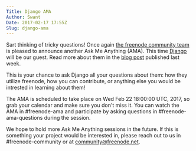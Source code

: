 ```yaml
---
Title: Django AMA
Author: Swant
Date: 2017-02-17 17:55Z
Slug: django-ama
---
```


Sart thinking of tricky questions!
Once again [the freenode community team](http://freenode.net/news/community)
is pleased to announce another Ask Me Anything (AMA). This time [Django](https://www.djangoproject.com)
will be our guest. Read more about them in the
[blog post](http://freenode.net/news/django-and-freenode) published last week.

This is your chance to ask Django all your questions about them:
how they utilize freenode, how you can contribute, or anything else you would
be intrested in learning about them!

The AMA is scheduled to take place on Wed Feb 22 18:00:00 UTC, 2017,
so grab your calendar and make sure you don't miss it.
You can watch the AMA in #freenode-ama and participate by asking questions
in #freenode-ama-questions during the session.

We hope to hold more Ask Me Anything sessions in the future.
If this is something your project would be interested in, please
reach out to us in #freenode-community or at community@freenode.net.
